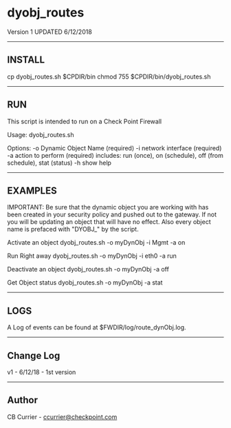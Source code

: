 # dyobj_routes

Version 1
UPDATED 6/12/2018

------------------------------
INSTALL
------------------------------

cp dyobj_routes.sh $CPDIR/bin
chmod 755 $CPDIR/bin/dyobj_routes.sh


------------------------------
RUN
------------------------------
This script is intended to run on a Check Point Firewall

Usage:
  dyobj_routes.sh <options>

Options:
  -o                    Dynamic Object Name (required)
  -i                    network interface (required)
  -a                    action to perform (required) includes:
                              run (once), on (schedule), off (from schedule), stat (status)
  -h                    show help

------------------------------
EXAMPLES
------------------------------
IMPORTANT:  Be sure that the dynamic object you are working with has been created
	    in your security policy and pushed out to the gateway. If not you will
	    be updating an object that will have no effect. Also every object name 
	    is prefaced with "DYOBJ_" by the script.

Activate an object
     dyobj_routes.sh -o myDynObj -i Mgmt -a on

Run Right away
     dyobj_routes.sh -o myDynObj -i eth0 -a run

Deactivate an object
     dyobj_routes.sh -o myDynObj -a off

Get Object status
     dyobj_routes.sh -o myDynObj -a stat

------------------------------
LOGS
------------------------------

A Log of events can be found at $FWDIR/log/route_dynObj.log. 

------------------------------
Change Log
------------------------------

v1 - 6/12/18  - 1st version


------------------------------
Author
------------------------------
CB Currier - ccurrier@checkpoint.com

